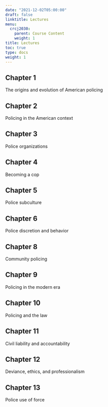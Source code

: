 ```yaml
---
date: "2021-12-02T05:00:00"
draft: false
linktitle: Lectures
menu:
  crcj2030:
    parent: Course Content
    weight: 1
title: Lectures
toc: true
type: docs
weight: 1
---
```


## Chapter 1

The origins and evolution of American policing

## Chapter 2

Policing in the American context

## Chapter 3

Police organizations

## Chapter 4

Becoming a cop

## Chapter 5

Police subculture

## Chapter 6

Police discretion and behavior

## Chapter 8

Community policing

## Chapter 9

Policing in the modern era

## Chapter 10

Policing and the law

## Chapter 11

Civil liability and accountability

## Chapter 12

Deviance, ethics, and professionalism

## Chapter 13

Police use of force